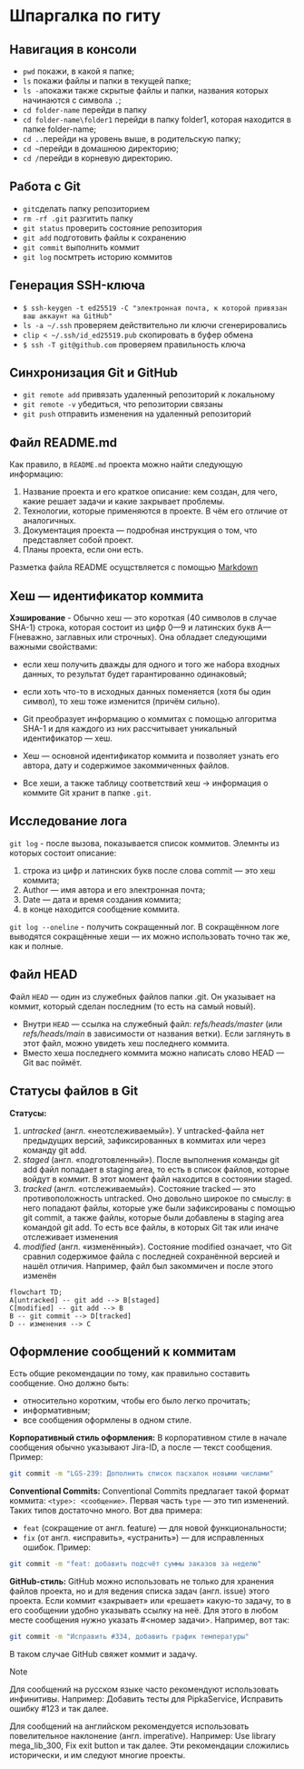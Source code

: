 # Шпаргалка по гиту
 ## Навигация в консоли
 * `pwd` покажи, в какой я папке;
 * `ls` покажи файлы и папки в текущей папке;
 * `ls -a`покажи также скрытые файлы и папки, названия которых начинаются с символа `.`;
 * `cd folder-name` перейди в папку
 * `cd folder-name\folder1` перейди в папку folder1, которая находится в папке folder-name;
 * `cd ..`перейди на уровень выше, в родительскую папку;
 * `cd ~`перейди в домашнюю директорию;
 * `cd /`перейди в корневую директорию.

 ## Работа с Git

 * `git`сделать папку репозиторием
 * `rm -rf .git` разгитить папку
 * `git status` проверить состояние репозитория
 * `git add` подготовить файлы к сохранению
 * `git commit` выполнить коммит
 * `git log` посмтреть историю коммитов
 
 ## Генерация SSH-ключа
 * `$ ssh-keygen -t ed25519 -C "электронная почта, к которой привязан ваш аккаунт на GitHub"`
 * `ls -a ~/.ssh` проверяем действительно ли ключи сгенерировались
* `clip < ~/.ssh/id_ed25519.pub` скопировать в буфер обмена
* `$ ssh -T git@github.com` проверяем правильность ключа

## Синхронизация Git и GitHub
* `git remote add` привязать удаленный репозиторий к локальному
* `git remote -v` убедиться, что репозитории связаны
* `git push` отправить изменения на удаленный репозиторий

## Файл README.md
Как правило, в `README.md` проекта можно найти следующую информацию:
1. Название проекта и его краткое описание: кем создан, для чего, какие решает задачи и какие закрывает проблемы.
2. Технологии, которые применяются в проекте. В чём его отличие от аналогичных.
3. Документация проекта — подробная инструкция о том, что представляет собой проект.
4. Планы проекта, если они есть.

Разметка файла README осущствляется с помощью [Markdown](https://www.markdownguide.org/cheat-sheet/)

## Хеш — идентификатор коммита
**Хэширование** - Обычно хеш — это короткая (40 символов в случае SHA-1) строка, которая состоит из цифр 0—9 и латинских букв A—F(неважно, заглавных или строчных). Она обладает следующими важными свойствами:
* если хеш получить дважды для одного и того же набора входных данных, то результат будет гарантированно одинаковый;
* если хоть что-то в исходных данных поменяется (хотя бы один символ), то хеш тоже изменится (причём сильно).

* Git преобразует информацию о коммитах с помощью алгоритма SHA-1 и для каждого из них рассчитывает уникальный идентификатор — хеш.
* Хеш — основной идентификатор коммита и позволяет узнать его автора, дату и содержимое закоммиченных файлов.
* Все хеши, а также таблицу соответствий хеш → информация о коммите Git хранит в папке `.git`.

## Исследование лога
`git log` - после вызова, показывается список коммитов. Элемнты из которых состоит описание:
1. строка из цифр и латинских букв после слова commit — это хеш коммита;
2. Author — имя автора и его электронная почта;
3. Date — дата и время создания коммита;
4. в конце находится сообщение коммита.

`git log --oneline` - получить сокращенный лог.
В сокращённом логе выводятся сокращённые хеши — их можно использовать точно так же, как и полные.

## Файл HEAD
Файл `HEAD` — один из служебных файлов папки .git. Он указывает на коммит, который сделан последним (то есть на самый новый).
* Внутри `HEAD` — ссылка на служебный файл: *refs/heads/master* (или *refs/heads/main* в зависимости от названия ветки). Если заглянуть в этот файл, можно увидеть хеш последнего коммита.
* Вместо хеша последнего коммита можно написать слово HEAD — Git вас поймёт.

## Статусы файлов в Git
**Статусы:**
1. *untracked* (англ. «неотслеживаемый»). У untracked-файла нет предыдущих версий, зафиксированных в коммитах или через команду git add.
2. *staged* (англ. «подготовленный»). После выполнения команды git add файл попадает в staging area, то есть в список файлов, которые войдут в коммит. В этот момент файл находится в состоянии staged.
3. *tracked* (англ. «отслеживаемый»). Состояние tracked — это противоположность untracked. Оно довольно широкое по смыслу: в него попадают файлы, которые уже были зафиксированы с помощью git commit, а также файлы, которые были добавлены в staging area командой git add. То есть все файлы, в которых Git так или иначе отслеживает изменения
4. *modified* (англ. «изменённый»). Состояние modified означает, что Git сравнил содержимое файла с последней сохранённой версией и нашёл отличия. Например, файл был закоммичен и после этого изменён

```mermaid
flowchart TD;
A[untracked] -- git add --> B[staged]
C[modified] -- git add --> B
B -- git commit --> D[tracked]
D -- изменения --> C
```
## Оформление сообщений к коммитам
Есть общие рекомендации по тому, как правильно составить сообщение. Оно должно быть:
* относительно коротким, чтобы его было легко прочитать;
* информативным; 
* все сообщения оформлены в одном стиле.

**Корпоративный стиль оформления:**
В корпоративном стиле в начале сообщения обычно указывают Jira-ID, а после — текст сообщения. Пример:
```bash
git commit -m "LGS-239: Дополнить список пасхалок новыми числами"
```
**Conventional Commits:**
Conventional Commits предлагает такой формат коммита: `<type>: <сообщение>`. Первая часть `type` — это тип изменений. Таких типов достаточно много. Вот два примера:
* `feat` (сокращение от англ. feature) — для новой функциональности;
* `fix` (от англ. «исправить», «устранить») — для исправленных ошибок.
Пример:
```bash
git commit -m "feat: добавить подсчёт суммы заказов за неделю"
```
**GitHub-стиль:**
GitHub можно использовать не только для хранения файлов проекта, но и для ведения списка задач (англ. issue) этого проекта. Если коммит «закрывает» или «решает» какую-то задачу, то в его сообщении удобно указывать ссылку на неё. Для этого в любом месте сообщения нужно указать #<номер задачи>. Например, вот так:
```bash
git commit -m "Исправить #334, добавить график температуры"
```
В таком случае GitHub свяжет коммит и задачу.
> [!NOTE]
> Для сообщений на русском языке часто рекомендуют использовать инфинитивы. Например: Добавить тесты для PipkaService, Исправить ошибку #123 и так далее.
>
> Для сообщений на английском рекомендуется использовать повелительное наклонение (англ. imperative). Например: Use library mega_lib_300, Fix exit button и так далее.
> Эти рекомендации сложились исторически, и им следуют многие проекты.
